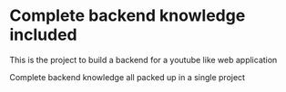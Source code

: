 # Complete backend knowledge included

This is the project to build a backend for a youtube like web application

Complete backend knowledge all packed up in a single project
